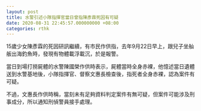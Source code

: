 ```yaml
---
layout: post
title: 水警引述小隊指揮官當日曾指陳彥霖死因有可疑
date: 2020-08-31 22:45:57.000000000 +08:00
categories: rthk
---
```


15歲少女陳彥霖的死因研訊繼續，有市民作供指，去年9月22日早上，跟兒子坐舢舨出海釣魚時，發現有物體載浮載沉，於是報警。

當日到場打撈屍體的水警陳國榮作供時表示，屍體當時全身赤裸，他憶述當日遺體送到水警基地後，小隊指揮官、督察文惠長檢查後，指死者全身赤裸，認為案件有可疑。

不過，文惠長作供時稱，當刻未有足夠資料判定案件有無可疑，但案件可能涉及刑事成分，所以通知刑偵警員接手處理。
